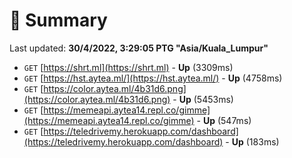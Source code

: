 # 📖 Summary
Last updated: **30/4/2022, 3:29:05 PTG "Asia/Kuala_Lumpur"**

- `GET` [https://shrt.ml](https://shrt.ml) - **Up** (3309ms)
- `GET` [https://hst.aytea.ml/](https://hst.aytea.ml/) - **Up** (4758ms)
- `GET` [https://color.aytea.ml/4b31d6.png](https://color.aytea.ml/4b31d6.png) - **Up** (5453ms)
- `GET` [https://memeapi.aytea14.repl.co/gimme](https://memeapi.aytea14.repl.co/gimme) - **Up** (547ms)
- `GET` [https://teledrivemy.herokuapp.com/dashboard](https://teledrivemy.herokuapp.com/dashboard) - **Up** (183ms)
